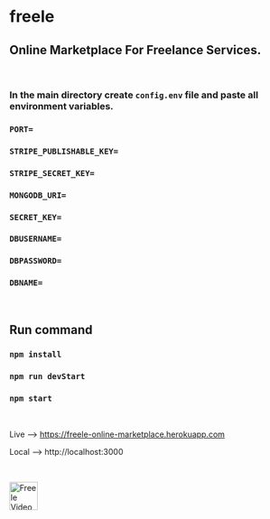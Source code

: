 # freele
## Online Marketplace For Freelance Services.
<br>

### In the main directory create `config.env` file and paste all environment variables.
### `PORT=`
### `STRIPE_PUBLISHABLE_KEY=`
### `STRIPE_SECRET_KEY=`
### `MONGODB_URI=`
### `SECRET_KEY=`
### `DBUSERNAME=`
### `DBPASSWORD=`
### `DBNAME=`

<br>

## Run command
### `npm install`
### `npm run devStart`
### `npm start`

<br>

Live --> https://freele-online-marketplace.herokuapp.com

Local --> http://localhost:3000

<br>

<a href="https://drive.google.com/file/d/1zF2PbhFWstuw3culhnClyK1np29yWB0P/view" title="https://drive.google.com/file/d/1zF2PbhFWstuw3culhnClyK1np29yWB0P/view"><img src="https://www.siechem.com/wp-content/uploads/2016/09/default-video.jpg" alt="Freele Video" height="50" /></a>
